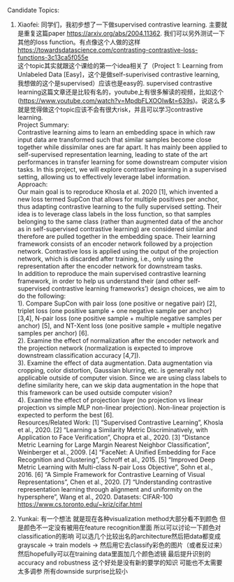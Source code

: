 Candidate Topics:

1. Xiaofei: 同学们，我初步想了一下做supervised contrastive learning. 主要就是重复这篇paper https://arxiv.org/abs/2004.11362. 我们可以另外测试一下其他的loss function。有点像这个人做的这样 https://towardsdatascience.com/contrasting-contrastive-loss-functions-3c13ca5f055e<br>
这个topic其实就跟这个课给的第一个idea相关了（Project 1: Learning from Unlabeled Data [Easy]，这个是做self-superivised contrastive learning, 我想做的这个是supervised）应该也是easy的. supervised contrastive learning这篇文章还是比较有名的，youtube上有很多解读的视频，比如这个(https://www.youtube.com/watch?v=MpdbFLXOOIw&t=639s)。说这么多就是觉得做这个topic应该不会有很大risk，并且可以学习contrastive learning.<br>
Project Summary: <br>
Contrastive learning aims to learn an embedding space in which raw input data are transformed such that similar samples become close together while dissimilar ones are far apart.  It has mainly been applied to self-supervised representation learning, leading to state of the art performances in transfer learning for some downstream computer vision tasks. In this project, we will explore contrastive learning in a supervised setting, allowing us to effectively leverage label information. <br>
Approach:<br>
Our main goal is to reproduce Khosla et al. 2020 [1], which invented a new loss termed SupCon that allows for multiple positives per anchor, thus adapting contrastive learning to the fully supervised setting. Their idea is to leverage class labels in the loss function, so that samples belonging to the same class (rather than augmented data of the anchor as in self-supervised contrastive learning) are considered similar and therefore are pulled together in the embedding space. Their learning framework consists of an encoder network followed by a projection network. Contrastive loss is applied using the output of the projection network, which is discarded after training, i.e., only using the representation after the encoder network for downstream tasks. <br>
In addition to reproduce the main supervised contrastive learning framework, in order to help us understand their (and other self-supervised contrastive learning frameworks’) design choices, we aim to do the following:<br>
1). Compare SupCon with pair loss (one positive or negative pair) [2], triplet loss (one positive sample + one negative sample per anchor) [3,4], N-pair loss (one positive sample + multiple negative samples per anchor) [5], and NT-Xent loss (one positive sample + multiple negative samples per anchor) [6].<br>
2). Examine the effect of normalization after the encoder network and the projection network (normalization is expected to improve downstream classification accuracy [4,7]).<br>
3). Examine the effect of data augmentation. Data augmentation via cropping, color distortion, Gaussian blurring, etc. is generally not applicable outside of computer vision. Since we are using class labels to define similarity here, can we skip data augmentation in the hope that this framework can be used outside computer vision?<br>
4). Examine the effect of projection layer (no projection vs linear projection vs simple MLP non-linear projection). Non-linear projection is expected to perform the best [6].<br>
Resources/Related Work:
[1] “Supervised Contrastive Learning”, Khosla et al., 2020.
[2] “Learning a Similarity Metric Discriminatively, with Application to Face Verification”, Chopra et al., 2020.
[3] “Distance Metric Learning for Large Margin Nearest Neighbor Classification”, Weinberger et al., 2009.
[4] “FaceNet: A Unified Embedding for Face Recognition and Clustering”, Schroff et al., 2015.
[5] “Improved Deep Metric Learning with Multi-class N-pair Loss Objective”, Sohn et al., 2016.
[6] “A Simple Framework for Contrastive Learning of Visual Representations”, Chen et al., 2020.
[7] “Understanding contrastive representation learning through alignment and uniformity on the hypersphere”, Wang et al., 2020.
Datasets:
CIFAR-100 https://www.cs.toronto.edu/~kriz/cifar.html


2. Yunkai: 有一个想法 就是现在各种visualization method大部分看不到颜色 但是颜色不一定没有被用在feature recognition里面 所以可以讨论一下颜色对classification的影响 可以选几个比较出名的architecture然后把data都变成grayscale -> train models -> 然后用它去classify彩色的图片（或者反过来）然后hopefully可以在training data里面加几个颜色滤镜 最后提升识别的accuracy and robustness 这个好处是没有新的要学的知识 可能也不太需要太多调参 所有downside surprise比较小
